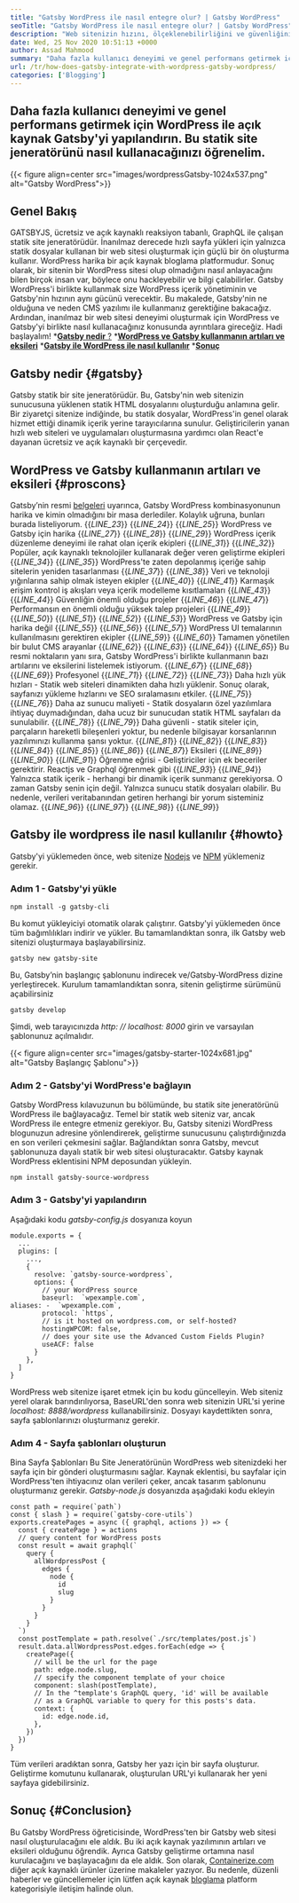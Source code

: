 ```yaml
---
title: "Gatsby WordPress ile nasıl entegre olur? | Gatsby WordPress" 
seoTitle: "Gatsby WordPress ile nasıl entegre olur? | Gatsby WordPress" 
description: "Web sitenizin hızını, ölçeklenebilirliğini ve güvenliğini artırmak için Gatsby WordPress birlikte kullanın. Bu öğreticide, bu açık kaynaklı yazılımları nasıl kullanacağınızı öğreneceksiniz." 
date: Wed, 25 Nov 2020 10:51:13 +0000
author: Assad Mahmood
summary: "Daha fazla kullanıcı deneyimi ve genel performans getirmek için WordPress ile açık kaynak Gatsby'yi yapılandırın. Bu statik site jeneratörünü nasıl kullanacağınızı öğrenelim." 
url: /tr/how-does-gatsby-integrate-with-wordpress-gatsby-wordpress/
categories: ['Blogging']
---
```


## Daha fazla kullanıcı deneyimi ve genel performans getirmek için WordPress ile açık kaynak Gatsby'yi yapılandırın. Bu statik site jeneratörünü nasıl kullanacağınızı öğrenelim.

{{< figure align=center src="images/wordpressGatsby-1024x537.png" alt="Gatsby WordPress">}}


## Genel Bakış
GATSBYJS, ücretsiz ve açık kaynaklı reaksiyon tabanlı, GraphQL ile çalışan statik site jeneratörüdür. İnanılmaz derecede hızlı sayfa yükleri için yalnızca statik dosyalar kullanan bir web sitesi oluşturmak için güçlü bir ön oluşturma kullanır. WordPress harika bir açık kaynak bloglama platformudur. Sonuç olarak, bir sitenin bir WordPress sitesi olup olmadığını nasıl anlayacağını bilen birçok insan var, böylece onu hackleyebilir ve bilgi çalabilirler. Gatsby WordPress'i birlikte kullanmak size WordPress içerik yönetiminin ve Gatsby'nin hızının aynı gücünü verecektir.
Bu makalede, Gatsby'nin ne olduğuna ve neden CMS yazılımı ile kullanmanız gerektiğine bakacağız. Ardından, inanılmaz bir web sitesi deneyimi oluşturmak için WordPress ve Gatsby'yi birlikte nasıl kullanacağınız konusunda ayrıntılara gireceğiz. Hadi başlayalım!
  *[**Gatsby nedir** ?][1]
  ***[WordPress ve Gatsby kullanmanın artıları ve eksileri][2]** 
  ***[Gatsby ile WordPress ile nasıl kullanılır][3]** 
  ***[Sonuç][4]** 

## Gatsby nedir   {#gatsby}
Gatsby statik bir site jeneratörüdür. Bu, Gatsby'nin web sitenizin sunucusuna yüklenen statik HTML dosyalarını oluşturduğu anlamına gelir. Bir ziyaretçi sitenize indiğinde, bu statik dosyalar, WordPress'in genel olarak hizmet ettiği dinamik içerik yerine tarayıcılarına sunulur. Geliştiricilerin yanan hızlı web siteleri ve uygulamaları oluşturmasına yardımcı olan React'e dayanan ücretsiz ve açık kaynaklı bir çerçevedir.

## WordPress ve Gatsby kullanmanın artıları ve eksileri   {#proscons}
Gatsby’nin resmi [belgeleri][5] uyarınca, Gatsby WordPress kombinasyonunun harika ve kimin olmadığını bir masa derlediler. Kolaylık uğruna, bunları burada listeliyorum.
{{_LINE_23_}}
{{_LINE_24_}}
{{_LINE_25_}}
      WordPress ve Gatsby için harika
{{_LINE_27_}}
{{_LINE_28_}}
{{_LINE_29_}}
        WordPress içerik düzenleme deneyimi ile rahat olan içerik ekipleri
{{_LINE_31_}}
{{_LINE_32_}}
        Popüler, açık kaynaklı teknolojiler kullanarak değer veren geliştirme ekipleri
{{_LINE_34_}}
{{_LINE_35_}}
        WordPress'te zaten depolanmış içeriğe sahip sitelerin yeniden tasarlanması
{{_LINE_37_}}
{{_LINE_38_}}
        Veri ve teknoloji yığınlarına sahip olmak isteyen ekipler
{{_LINE_40_}}
{{_LINE_41_}}
        Karmaşık erişim kontrol iş akışları veya içerik modelleme kısıtlamaları
{{_LINE_43_}}
{{_LINE_44_}}
        Güvenliğin önemli olduğu projeler
{{_LINE_46_}}
{{_LINE_47_}}
        Performansın en önemli olduğu yüksek talep projeleri
{{_LINE_49_}}
{{_LINE_50_}}
{{_LINE_51_}}
{{_LINE_52_}}
{{_LINE_53_}}
      WordPress ve Gatsby için harika değil
{{_LINE_55_}}
{{_LINE_56_}}
{{_LINE_57_}}
        WordPress UI temalarının kullanılmasını gerektiren ekipler
{{_LINE_59_}}
{{_LINE_60_}}
        Tamamen yönetilen bir bulut CMS arayanlar
{{_LINE_62_}}
{{_LINE_63_}}
{{_LINE_64_}}
{{_LINE_65_}}
Bu resmi noktaların yanı sıra, Gatsby WordPress'i birlikte kullanmanın bazı artılarını ve eksilerini listelemek istiyorum.
{{_LINE_67_}}
{{_LINE_68_}}
{{_LINE_69_}}
      Profesyonel
{{_LINE_71_}}
{{_LINE_72_}}
{{_LINE_73_}}
        Daha hızlı yük hızları - Statik web siteleri dinamikten daha hızlı yüklenir. Sonuç olarak, sayfanızı yükleme hızlarını ve SEO sıralamasını etkiler.
{{_LINE_75_}}
{{_LINE_76_}}
        Daha az sunucu maliyeti - Statik dosyaların özel yazılımlara ihtiyaç duymadığından, daha ucuz bir sunucudan statik HTML sayfaları da sunulabilir.
{{_LINE_78_}}
{{_LINE_79_}}
        Daha güvenli - statik siteler için, parçaların hareketli bileşenleri yoktur, bu nedenle bilgisayar korsanlarının yazılımınızı kullanma şansı yoktur.
{{_LINE_81_}}
{{_LINE_82_}}
{{_LINE_83_}}
{{_LINE_84_}}
{{_LINE_85_}}
{{_LINE_86_}}
{{_LINE_87_}}
      Eksileri
{{_LINE_89_}}
{{_LINE_90_}}
{{_LINE_91_}}
        Öğrenme eğrisi - Geliştiriciler için ek beceriler gerektirir. Reactjs ve Graphql öğrenmek gibi
{{_LINE_93_}}
{{_LINE_94_}}
        Yalnızca statik içerik - herhangi bir dinamik içerik sunmanız gerekiyorsa. O zaman Gatsby senin için değil. Yalnızca sunucu statik dosyaları olabilir. Bu nedenle, verileri veritabanından getiren herhangi bir yorum sisteminiz olamaz.
{{_LINE_96_}}
{{_LINE_97_}}
{{_LINE_98_}}
{{_LINE_99_}}

## Gatsby ile wordpress ile nasıl kullanılır   {#howto}
Gatsby'yi yüklemeden önce, web sitenize [Nodejs][6] ve [NPM][7] yüklemeniz gerekir.

### Adım 1 - Gatsby'yi yükle
```
npm install -g gatsby-cli
```
Bu komut yükleyiciyi otomatik olarak çalıştırır. Gatsby'yi yüklemeden önce tüm bağımlılıkları indirir ve yükler. Bu tamamlandıktan sonra, ilk Gatsby web sitenizi oluşturmaya başlayabilirsiniz.
```
gatsby new gatsby-site
```
Bu, Gatsby’nin başlangıç ​​şablonunu indirecek ve/Gatsby-WordPress dizine yerleştirecek. Kurulum tamamlandıktan sonra, sitenin geliştirme sürümünü açabilirsiniz
```
gatsby develop
```
Şimdi, web tarayıcınızda _http: // localhost: 8000_ girin ve varsayılan şablonunuz açılmalıdır.

{{< figure align=center src="images/gatsby-starter-1024x681.jpg" alt="Gatsby Başlangıç ​​Şablonu">}}


### Adım 2 - Gatsby'yi WordPress'e bağlayın
Gatsby WordPress kılavuzunun bu bölümünde, bu statik site jeneratörünü WordPress ile bağlayacağız. Temel bir statik web siteniz var, ancak WordPress ile entegre etmeniz gerekiyor. Bu, Gatsby sitenizi WordPress blogunuzun adresine yönlendirerek, geliştirme sunucusunu çalıştırdığınızda en son verileri çekmesini sağlar. Bağlandıktan sonra Gatsby, mevcut şablonunuza dayalı statik bir web sitesi oluşturacaktır.
Gatsby kaynak WordPress eklentisini NPM deposundan yükleyin.
```
npm install gatsby-source-wordpress
```

### Adım 3 - Gatsby'yi yapılandırın
Aşağıdaki kodu _gatsby-config.js_ dosyanıza koyun
```
module.exports = {
  ...
  plugins: [
    ...,
    {
      resolve: `gatsby-source-wordpress`,
      options: {
        // your WordPress source
        baseurl:  `wpexample.com`,
aliases: -  `wpexample.com`,
        protocol: `https`,
        // is it hosted on wordpress.com, or self-hosted?
        hostingWPCOM: false,
        // does your site use the Advanced Custom Fields Plugin?
        useACF: false
      }
    },
  ]
}
```
WordPress web sitenize işaret etmek için bu kodu güncelleyin. Web siteniz yerel olarak barındırılıyorsa, BaseURL'den sonra web sitenizin URL'si yerine _localhost: 8888/wordpress_ kullanabilirsiniz. Dosyayı kaydettikten sonra, sayfa şablonlarınızı oluşturmanız gerekir.

### Adım 4 - Sayfa şablonları oluşturun
Bina Sayfa Şablonları Bu Site Jeneratörünün WordPress web sitenizdeki her sayfa için bir gönderi oluşturmasını sağlar. Kaynak eklentisi, bu sayfalar için WordPress'ten ihtiyacınız olan verileri çeker, ancak tasarım şablonunu oluşturmanız gerekir.
_Gatsby-node.js_ dosyanızda aşağıdaki kodu ekleyin
```
const path = require(`path`)
const { slash } = require(`gatsby-core-utils`)
exports.createPages = async ({ graphql, actions }) => {
  const { createPage } = actions
  // query content for WordPress posts
  const result = await graphql(`
    query {
      allWordpressPost {
        edges {
          node {
            id
            slug
          }
        }
      }
    }
  `)
  const postTemplate = path.resolve(`./src/templates/post.js`)
  result.data.allWordpressPost.edges.forEach(edge => {
    createPage({
      // will be the url for the page
      path: edge.node.slug,
      // specify the component template of your choice
      component: slash(postTemplate),
      // In the ^template's GraphQL query, 'id' will be available
      // as a GraphQL variable to query for this posts's data.
      context: {
        id: edge.node.id,
      },
    })
  })
}
```
Tüm verileri aradıktan sonra, Gatsby her yazı için bir sayfa oluşturur. Geliştirme komutunu kullanarak, oluşturulan URL'yi kullanarak her yeni sayfaya gidebilirsiniz.

## Sonuç   {#Conclusion}
Bu Gatsby WordPress öğreticisinde, WordPress'ten bir Gatsby web sitesi nasıl oluşturulacağını ele aldık. Bu iki açık kaynak yazılımının artıları ve eksileri olduğunu öğrendik. Ayrıca Gatsby geliştirme ortamına nasıl kurulacağını ve başlayacağını da ele aldık.
Son olarak, [Containerize.com][8] diğer açık kaynaklı ürünler üzerine makaleler yazıyor. Bu nedenle, düzenli haberler ve güncellemeler için lütfen açık kaynak [bloglama][9] platform kategorisiyle iletişim halinde olun.

  
[1]: #gatsby
[2]: #proscons
[3]: #howto
[4]: #conclusion
[5]: https://www.gatsbyjs.com/guides/wordpress/
[6]: https://nodejs.org/en/
[7]: https://www.npmjs.com/
[8]: https://www.containerize.com/
[9]: https://products.containerize.com/blogging/
